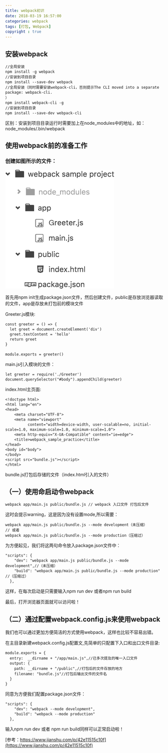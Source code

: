 ```yaml
---
title: webpack初识
date: 2018-03-19 16:57:00
categories: webpack
tags: [打包, Webpack]
copyright : true
---
```

## 安装webpack

```
//全局安装
npm install -g webpack
//安装到项目目录
npm install --save-dev webpack
//全局安装（同时需要安装webpack-cli，否则提示The CLI moved into a separate package: webpack-cli.
）
npm install webpack-cli -g
//安装到项目目录
npm install --save-dev webpack-cli
```

区别：安装到项目目录运行时需要加上在node_modules中的地址，如：node_modules/.bin/webpack

## 使用webpack前的准备工作
### 创建如图所示的文件：
![目录结构](https://raw.githubusercontent.com/fighting123/hexo_images/master/oldArticleImages/webpack%E5%88%9D%E8%AF%861.png)

首先用npm init生成package.json文件，然后创建文件，public是存放浏览器读取的文件，app是存放未打包前的模块文件

Greeter.js模块:

```
const greeter = () => {
  let greet = document.createElement('div')
  greet.textContent = 'hello'
  return greet
}

module.exports = greeter()
```
main.js引入模块的文件：

```
let greeter = require('./Greeter')
document.querySelector("#body").appendChild(greeter)
```
index.html主页面:

```
<!doctype html>
<html lang="en">
<head>
    <meta charset="UTF-8">
    <meta name="viewport"
          content="width=device-width, user-scalable=no, initial-scale=1.0, maximum-scale=1.0, minimum-scale=1.0">
    <meta http-equiv="X-UA-Compatible" content="ie=edge">
    <title>webpack_sample_practice</title>
</head>
<body id="body">
</body>
<script src="bundle.js"></script>
</html>
```
bundle.js打包后存储的文件（index.html引入的文件）
## （一）使用命启动令webpack

```
webpack app/main.js public/bundle.js // webpack 入口文件 打包后文件
```
这时会提示warning，这是因为没有设置mode,所以需要：
```
webpack app/main.js public/bundle.js --mode development（未压缩）
// 或者
webpack app/main.js public/bundle.js --mode production（压缩过）
```
为方便起见，我们将这两句命令放入package.json文件中：
```
"scripts": {
    "dev": "webpack app/main.js public/bundle.js --mode development",//（未压缩）
    "build": "webpack app/main.js public/bundle.js --mode production" //（压缩过）
  },
```
这样，在每次启动是只需要输入npm run dev 或者npm run build

最后，打开浏览器页面就可以访问啦！

## （二）通过配置webpack.config.js来使用webpack
我们也可以通过更加方便简洁的方式使用webpack，这样也比较不容易出错。

在主目录新建webpack.config.js配置文,先简单的只配置下入口和出口文件目录:

```
module.exports = {
  entry:  __dirname + "/app/main.js",//已多次提及的唯一入口文件
  output: {
    path: __dirname + "/public",//打包后的文件存放的地方
    filename: "bundle.js"//打包后输出文件的文件名
  }
}
```
同意为方便我们配置package.json文件：

```
"scripts": {
    "dev": "webpack --mode development",
    "build": "webpack --mode production"
  },
```
输入npm run dev 或者 npm run build同样可以正常启动啦！

[参考：https://www.jianshu.com/p/42e11515c10f](https://www.jianshu.com/p/42e11515c10f)